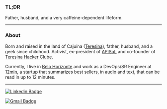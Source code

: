 ### TL;DR

Father, husband, and a very caffeine-dependent lifeform.

---

### About

Born and raised in the land of Cajuína ([Teresina](https://pt.wikipedia.org/wiki/Teresina)), father, husband, and a geek since childhood. Activist, ex-president of [APISoL](https://github.com/apisol) and co-founder of [Teresina Hacker Clube](https://github.com/teresinahc).

Currently, I live in [Belo Horizonte](https://pt.wikipedia.org/wiki/Belo_Horizonte) and work as a DevOps/SR Engineer at [12min](https://github.com/12min), a startup that summarizes best sellers, in audio and text, that can be read in up to 12 minutes.
 
 ----

[![Linkedin Badge](https://img.shields.io/badge/-olucasmac-blue?style=flat-square&logo=Linkedin&logoColor=white)](https://www.linkedin.com/in/olucasmac/)

[![Gmail Badge](https://img.shields.io/badge/-Email-c14438?style=flat-square&logo=Gmail&logoColor=white)](mailto:me@lucasmac.com)
